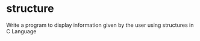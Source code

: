 # structure
Write a program to display information given by the user using structures in C Language
